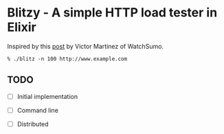 Blitzy - A simple HTTP load tester in Elixir
============================================

[](http://i.imgur.com/Z8zyXZu.gif)

Inspired by this [post](http://www.watchsumo.com/posts/introduction-to-elixir-v1-0-0-by-example-i) by Victor Martinez of WatchSumo.

```
% ./blitz -n 100 http://www.example.com
```

## TODO

- [ ] Initial implementation
- [ ] Command line 
- [ ] Distributed


